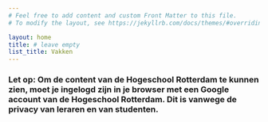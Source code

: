 ```yaml
---
# Feel free to add content and custom Front Matter to this file.
# To modify the layout, see https://jekyllrb.com/docs/themes/#overriding-theme-defaults

layout: home
title: # leave empty
list_title: Vakken
---
```


### **Let op: Om de content van de Hogeschool Rotterdam te kunnen zien, moet je ingelogd zijn in je browser met een Google account van de Hogeschool Rotterdam. Dit is vanwege de privacy van leraren en van studenten.**
